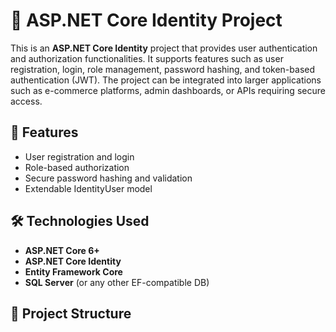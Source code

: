 # 🔐 ASP.NET Core Identity Project

This is an **ASP.NET Core Identity** project that provides user authentication and authorization functionalities. It supports features such as user registration, login, role management, password hashing, and token-based authentication (JWT). The project can be integrated into larger applications such as e-commerce platforms, admin dashboards, or APIs requiring secure access.

## 🚀 Features

- User registration and login
- Role-based authorization
- Secure password hashing and validation
- Extendable IdentityUser model

## 🛠️ Technologies Used

- **ASP.NET Core 6+**
- **ASP.NET Core Identity**
- **Entity Framework Core**
- **SQL Server** (or any other EF-compatible DB)
## 📁 Project Structure
